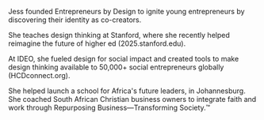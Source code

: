 ﻿---
name: Jess Munro
description: Stanford Lecturer & Founder, Entrepreneurs by Design
picture: Jess-Munro.jpg 
twitter: handle
---

Jess founded Entrepreneurs by Design to ignite young entrepreneurs by discovering their identity as co-creators.

She teaches design thinking at Stanford, where she recently helped reimagine the future of higher ed (2025.stanford.edu).

At IDEO, she fueled design for social impact and created tools to make design thinking available to 50,000+ social entrepreneurs globally (HCDconnect.org).

She helped launch a school for Africa's future leaders, in Johannesburg. She coached South African Christian business owners to integrate faith and work through Repurposing Business—Transforming Society.™ 

